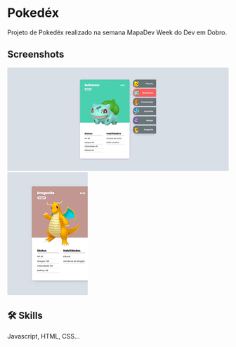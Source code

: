 # Pokedéx

Projeto de Pokedéx realizado na semana MapaDev Week do Dev em Dobro.


## Screenshots

![App Screenshot](https://github.com/wesleivisentin/pokedex/blob/main/Src/images/projeto-pokedex.gif)
![App Screenshot](https://github.com/wesleivisentin/pokedex/blob/main/Src/images/projeto-pokedex2.gif)

## 🛠 Skills
Javascript, HTML, CSS...

